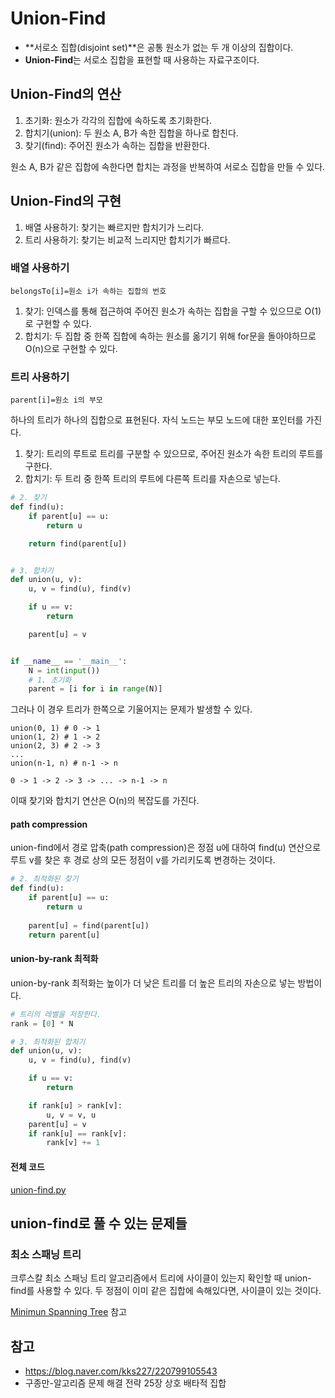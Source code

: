 # Union-Find

- **서로소 집합(disjoint set)**은 공통 원소가 없는 두 개 이상의 집합이다.
- **Union-Find**는 서로소 집합을 표현할 때 사용하는 자료구조이다.



## Union-Find의 연산

1. 초기화: 원소가 각각의 집합에 속하도록 초기화한다.
2. 합치기(union): 두 원소 A, B가 속한 집합을 하나로 합친다.
3. 찾기(find): 주어진 원소가 속하는 집합을 반환한다.

원소 A, B가 같은 집합에 속한다면 합치는 과정을 반복하여 서로소 집합을 만들 수 있다.



## Union-Find의 구현

1. 배열 사용하기: 찾기는 빠르지만 합치기가 느리다.
2. 트리 사용하기: 찾기는 비교적 느리지만 합치기가 빠르다.



### 배열 사용하기

```
belongsTo[i]=원소 i가 속하는 집합의 번호
```

1. 찾기: 인덱스를 통해 접근하여 주어진 원소가 속하는 집합을 구할 수 있으므로 O(1)로 구현할 수 있다.
2. 합치기: 두 집합 중 한쪽 집합에 속하는 원소를 옮기기 위해 for문을 돌아야하므로 O(n)으로 구현할 수 있다.



### 트리 사용하기

```
parent[i]=원소 i의 부모
```

하나의 트리가 하나의 집합으로 표현된다. 자식 노드는 부모 노드에 대한 포인터를 가진다.

1. 찾기: 트리의 루트로 트리를 구분할 수 있으므로, 주어진 원소가 속한 트리의 루트를 구한다.
2. 합치기: 두 트리 중 한쪽 트리의 루트에 다른쪽 트리를 자손으로 넣는다.

```python
# 2. 찾기
def find(u):
	if parent[u] == u:
		return u

	return find(parent[u])


# 3. 합치기
def union(u, v):
	u, v = find(u), find(v)

	if u == v:
		return

	parent[u] = v


if __name__ == '__main__':
	N = int(input())
	# 1. 초기화
	parent = [i for i in range(N)]
```



그러나 이 경우 트리가 한쪽으로 기울어지는 문제가 발생할 수 있다.

```
union(0, 1)	# 0 -> 1
union(1, 2) # 1 -> 2
union(2, 3) # 2 -> 3
...
union(n-1, n) # n-1 -> n

0 -> 1 -> 2 -> 3 -> ... -> n-1 -> n
```

이때 찾기와 합치기 연산은 O(n)의 복잡도를 가진다.



#### path compression

union-find에서 경로 압축(path compression)은 정점 u에 대하여 find(u) 연산으로 루트 v를 찾은 후 경로 상의 모든 정점이 v를 가리키도록 변경하는 것이다.

```python
# 2. 최적화된 찾기
def find(u):
	if parent[u] == u:
		return u
	
	parent[u] = find(parent[u])
	return parent[u]
```



#### union-by-rank 최적화

union-by-rank 최적화는 높이가 더 낮은 트리를 더 높은 트리의 자손으로 넣는 방법이다.

```python
# 트리의 레벨을 저장한다.
rank = [0] * N

# 3. 최적화된 합치기
def union(u, v):
	u, v = find(u), find(v)

	if u == v:
		return

	if rank[u] > rank[v]:
		u, v = v, u
	parent[u] = v
	if rank[u] == rank[v]:
		rank[v] += 1
```



#### 전체 코드

[union-find.py](https://github.com/leegwae/problem-solving/blob/main/union-find/union_find.py)



## union-find로 풀 수 있는 문제들

### 최소 스패닝 트리

크루스칼 최소 스패닝 트리 알고리즘에서 트리에 사이클이 있는지 확인할 때 union-find를 사용할 수 있다. 두 정점이 이미 같은 집합에 속해있다면, 사이클이 있는 것이다.

[Minimun Spanning Tree](https://github.com/leegwae/algorithms/blob/main/Minimum%20Spanning%20Tree.md) 참고



## 참고

- https://blog.naver.com/kks227/220799105543
- 구종만-알고리즘 문제 해결 전략 25장 상호 배타적 집합
